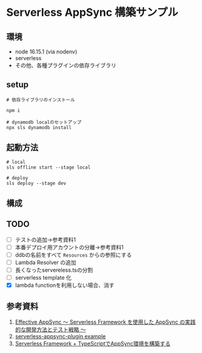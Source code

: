 # Serverless AppSync 構築サンプル

## 環境

- node 16.15.1 (via nodenv)
- serverless
- その他、各種プラグインの依存ライブラリ

## setup

```shell
# 依存ライブラリのインストール

npm i 

# dynamodb localのセットアップ
npx sls dynamodb install
```

## 起動方法

```shell
# local
sls offline start --stage local

# deploy
sls deploy --stage dev
```

## 構成

## TODO

- [ ] テストの追加→参考資料1
- [ ] 本番デプロイ用アカウントの分離→参考資料1
- [ ] ddbの名前をすべて `Resources` からの参照にする
- [ ] Lambda Resolver の追加
- [ ] 長くなったservereless.tsの分割
- [ ] serverless template 化
- [x] lambda functionを利用しない場合、消す

## 参考資料

1. [Effective AppSync 〜 Serverless Framework を使用した AppSync の実践的な開発方法とテスト戦略 〜](https://qiita.com/G-awa/items/095faa9a94da09bc3ed5)
2. [serverless-appsync-plugin example](https://github.com/sid88in/serverless-appsync-plugin/tree/master/example)
3. [Serverless Framework + TypeScriptでAppSync環境を構築する](https://zenn.dev/merutin/articles/e1de2cbe575b13)

